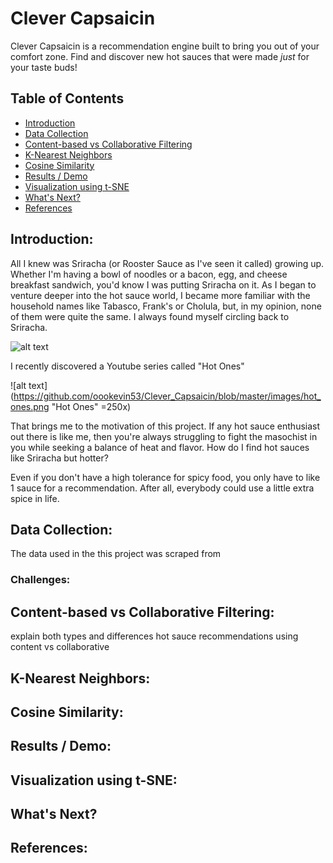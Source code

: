 # Clever Capsaicin

Clever Capsaicin is a recommendation engine built to bring you out of your comfort zone. Find and discover new hot sauces that were made *just* for your taste buds!

## Table of Contents

- [Introduction](#introduction)
- [Data Collection](#data-collection)
- [Content-based vs Collaborative Filtering](#content-based-vs-collaborative-filtering)
- [K-Nearest Neighbors](#k-nearest-neighbors)
- [Cosine Similarity](#cosine-similarity)
- [Results / Demo](#results--demo)
- [Visualization using t-SNE](#visualization-using-t-sne)
- [What's Next?](#whats-next)
- [References](#references)

## Introduction:

All I knew was Sriracha (or Rooster Sauce as I've seen it called) growing up. Whether I'm having a bowl of noodles or a bacon, egg, and cheese breakfast sandwich, you'd know I was putting Sriracha on it. As I began to venture deeper into the hot sauce world, I became more familiar with the household names like Tabasco, Frank's or Cholula, but, in my opinion, none of them were quite the same. I always found myself circling back to Sriracha.

![alt text](https://github.com/oookevin53/Clever_Capsaicin/blob/master/images/common_sauces.png "Look familiar?")

I recently discovered a Youtube series called "Hot Ones"

![alt text](https://github.com/oookevin53/Clever_Capsaicin/blob/master/images/hot_ones.png "Hot Ones" =250x)

That brings me to the motivation of this project. If any hot sauce enthusiast out there is like me, then you're always struggling to fight the masochist in you while seeking a balance of heat and flavor. How do I find hot sauces like Sriracha but hotter?

Even if you don't have a high tolerance for spicy food, you only have to like 1 sauce for a recommendation. After all, everybody could use a little extra spice in life.

## Data Collection:

The data used in the this project was scraped from

### Challenges:



## Content-based vs Collaborative Filtering:

explain both types and differences
hot sauce recommendations using content vs collaborative

## K-Nearest Neighbors:

## Cosine Similarity:

## Results / Demo:

## Visualization using t-SNE:

## What's Next?

## References:
